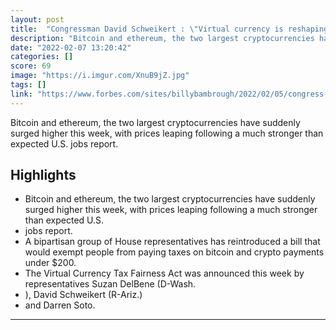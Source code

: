 ```yaml
---
layout: post
title:  "Congressman David Schweikert : \"Virtual currency is reshaping our everyday lives, and the United States needs to recognize this and work to treat these currencies fairly in our tax code\""
description: "Bitcoin and ethereum, the two largest cryptocurrencies have suddenly surged higher this week, with prices leaping following a much stronger than expected U.S. jobs report."
date: "2022-02-07 13:20:42"
categories: []
score: 69
image: "https://i.imgur.com/XnuB9jZ.jpg"
tags: []
link: "https://www.forbes.com/sites/billybambrough/2022/02/05/congress-introduces-a-radical-crypto-bill-to-unleash-innovation-as-the-price-of-bitcoin-and-ethereum-suddenly-soar/?sh=7857eb2671ac"
---
```


Bitcoin and ethereum, the two largest cryptocurrencies have suddenly surged higher this week, with prices leaping following a much stronger than expected U.S. jobs report.

## Highlights

- Bitcoin and ethereum, the two largest cryptocurrencies have suddenly surged higher this week, with prices leaping following a much stronger than expected U.S.
- jobs report.
- A bipartisan group of House representatives has reintroduced a bill that would exempt people from paying taxes on bitcoin and crypto payments under $200.
- The Virtual Currency Tax Fairness Act was announced this week by representatives Suzan DelBene (D-Wash.
- ), David Schweikert (R-Ariz.)
- and Darren Soto.

---
